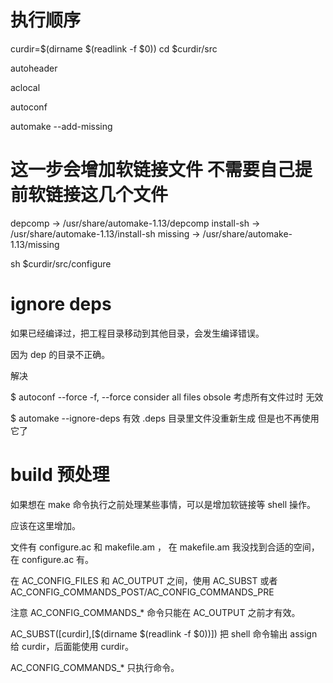
# 执行顺序

curdir=$(dirname $(readlink -f $0))
cd $curdir/src

autoheader 

aclocal

autoconf

automake  --add-missing
# 这一步会增加软链接文件 不需要自己提前软链接这几个文件
depcomp -> /usr/share/automake-1.13/depcomp
install-sh -> /usr/share/automake-1.13/install-sh
missing -> /usr/share/automake-1.13/missing

sh $curdir/src/configure


# ignore deps 

如果已经编译过，把工程目录移动到其他目录，会发生编译错误。

因为 dep 的目录不正确。

解决

$ autoconf --force
  -f, --force               consider all files obsole 考虑所有文件过时
无效

$ automake --ignore-deps
有效
.deps 目录里文件没重新生成 但是也不再使用它了


# build 预处理

如果想在 make 命令执行之前处理某些事情，可以是增加软链接等 shell 操作。

应该在这里增加。

文件有 configure.ac 和 makefile.am ， 在 makefile.am 我没找到合适的空间，在 configure.ac 有。

在 AC_CONFIG_FILES 和 AC_OUTPUT 之间，使用 AC_SUBST 或者 AC_CONFIG_COMMANDS_POST/AC_CONFIG_COMMANDS_PRE

注意 AC_CONFIG_COMMANDS_* 命令只能在 AC_OUTPUT 之前才有效。

AC_SUBST([curdir],[$(dirname $(readlink -f $0))]) 把 shell 命令输出 assign 给 curdir，后面能使用 curdir。

AC_CONFIG_COMMANDS_* 只执行命令。